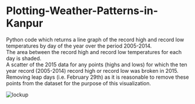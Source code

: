 # Plotting-Weather-Patterns-in-Kanpur

Python code which returns a line graph of the record high and record low temperatures by day of the year over the period 2005-2014.<BR>
The area between the record high and record low temperatures for each day is shaded.<BR>
A scatter of the 2015 data for any points (highs and lows) for which the ten year record (2005-2014) record high or record low was broken in 2015.<BR>
Removing leap days (i.e. February 29th) as it is reasonable to remove these points from the dataset for the purpose of this visualization.<BR>

![lockup](https://github.com/gautamyadavs/Plotting-Weather-Patterns-in-Kanpur/blob/master/LineGraph.png)
